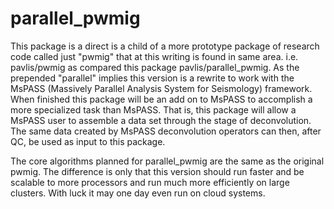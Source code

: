 # parallel_pwmig
This package is a direct is a child of a more prototype package of research code called just "pwmig" that at this writing is 
found in same area.  i.e. pavlis/pwmig as compared this package pavlis/parallel_pwmig.  As the prepended "parallel" implies this 
version is a rewrite to work with the MsPASS (Massively Parallel Analysis System for Seismology) framework.  When finished this 
package will be an add on to MsPASS to accomplish a more specialized task than MsPASS.  That is, this package will allow a MsPASS 
user to assemble a data set through the stage of deconvolution.  The same data created by MsPASS deconvolution operators can then, 
after QC, be used as input to this package.  

The core algorithms planned for parallel_pwmig are the same as the original pwmig.   The difference is only that this version should 
run faster and be scalable to more processors and run much more efficiently on large clusters.   With luck it may one day even run on 
cloud systems. 
